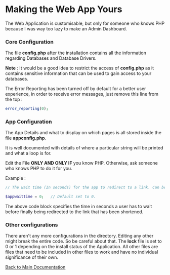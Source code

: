 # Making the Web App Yours

The Web Application is customisable, but only for someone who knows PHP because I was way too lazy to make an Admin Dashboard.

### Core Configuration

The file **config.php** after the installation contains all the information regarding Databases and Database Drivers.

**Note** : It would be a good idea to restrict the access of **config.php** as it contains sensitive information that can be used to gain access to your databases.

The Error Reporting has been turned off by default for a better user experience, in order to receive error messages, just remove this line from the top : 

```php
error_reporting(0);
```

### App Configuration

The App Details and what to display on which pages is all stored inside the file **appconfig.php**.

It is well documented with details of where a particular string will be printed and what a loop is for.

Edit the File **ONLY AND ONLY IF** you know PHP. Otherwise, ask someone who knows PHP to do it for you.

Example : 

```php
// The wait time (In seconds) for the app to redirect to a link. Can be extended if someone wishes to run ads on the redirect.

$appwaittime = 0;	// Default set to 0.
```

The above code block specifies the time in seconds a user has to wait before finally being redirected to the link that has been shortened.

### Other configurations

There aren't any more configurations in the directory. Editing any other might break the entire code. So be careful about that. The **lock** file is set to 0 or 1 depending on the install status of the Application. All other files are files that need to be included in other files to work and have no individual significance of their own.

[Back to Main Documentation](https://github.com/deve-sh/Trimmer)
